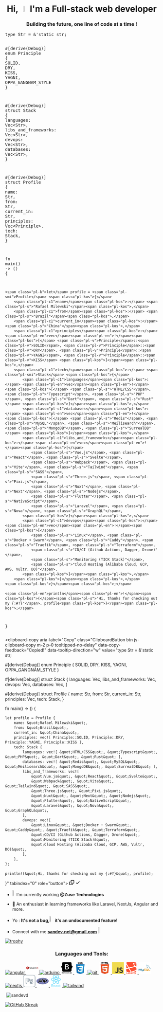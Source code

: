 <h1 align="center">Hi, <img src="https://media4.giphy.com/media/HV0tHmPREaD0sIixmg/giphy.gif?cid=790b7611085cc85000b0bd3d5bbd3e7346d87fdb6155c09b&rid=giphy.gif&ct=g" width="5%" height="5%"/> I'm a Full-stack web developer</h1>
<h3 align="center">Building the future, one line of code at a time !</h3> 

<div class="highlight highlight-source-rust notranslate position-relative overflow-auto" dir="auto"><pre><span class="pl-k">type</span> <span class="pl-smi">Str</span> = <span class="pl-c1">&amp;</span><span class="pl-c1">'</span><span class="pl-ent">static</span> <span class="pl-smi">str</span><span class="pl-kos">;</span>

<span class="pl-c1">#<span class="pl-kos">[</span>derive<span class="pl-kos">(</span><span class="pl-v">Debug</span><span class="pl-kos">)</span><span class="pl-kos">]</span></span>
<span class="pl-k">enum</span> <span class="pl-smi">Principle</span> <span class="pl-kos">{</span> <span class="pl-v">SOLID</span><span class="pl-kos">,</span> <span class="pl-v">DRY</span><span class="pl-kos">,</span> <span class="pl-v">KISS</span><span class="pl-kos">,</span> <span class="pl-v">YAGNI</span><span class="pl-kos">,</span> <span class="pl-v">OPPA_GANGNAM_STYLE</span> <span class="pl-kos">}</span>

<span class="pl-c1">#<span class="pl-kos">[</span>derive<span class="pl-kos">(</span><span class="pl-v">Debug</span><span class="pl-kos">)</span><span class="pl-kos">]</span></span>
<span class="pl-k">struct</span> <span class="pl-smi">Stack</span> <span class="pl-kos">{</span>
    <span class="pl-c1">languages</span><span class="pl-kos">:</span> <span class="pl-smi">Vec</span><span class="pl-kos">&lt;</span><span class="pl-smi">Str</span><span class="pl-kos">&gt;</span><span class="pl-kos">,</span>
    <span class="pl-c1">libs_and_frameworks</span><span class="pl-kos">:</span> <span class="pl-smi">Vec</span><span class="pl-kos">&lt;</span><span class="pl-smi">Str</span><span class="pl-kos">&gt;</span><span class="pl-kos">,</span>
    <span class="pl-c1">devops</span><span class="pl-kos">:</span> <span class="pl-smi">Vec</span><span class="pl-kos">&lt;</span><span class="pl-smi">Str</span><span class="pl-kos">&gt;</span><span class="pl-kos">,</span>
    <span class="pl-c1">databases</span><span class="pl-kos">:</span> <span class="pl-smi">Vec</span><span class="pl-kos">&lt;</span><span class="pl-smi">Str</span><span class="pl-kos">&gt;</span><span class="pl-kos">,</span>
<span class="pl-kos">}</span>

<span class="pl-c1">#<span class="pl-kos">[</span>derive<span class="pl-kos">(</span><span class="pl-v">Debug</span><span class="pl-kos">)</span><span class="pl-kos">]</span></span>
<span class="pl-k">struct</span> <span class="pl-smi">Profile</span> <span class="pl-kos">{</span>
    <span class="pl-c1">name</span><span class="pl-kos">:</span> <span class="pl-smi">Str</span><span class="pl-kos">,</span>
    <span class="pl-c1">from</span><span class="pl-kos">:</span> <span class="pl-smi">Str</span><span class="pl-kos">,</span>
    <span class="pl-c1">current_in</span><span class="pl-kos">:</span> <span class="pl-smi">Str</span><span class="pl-kos">,</span>
    <span class="pl-c1">principles</span><span class="pl-kos">:</span> <span class="pl-smi">Vec</span><span class="pl-kos">&lt;</span><span class="pl-smi">Principle</span><span class="pl-kos">&gt;</span><span class="pl-kos">,</span>
    <span class="pl-c1">tech</span><span class="pl-kos">:</span> <span class="pl-smi">Stack</span><span class="pl-kos">,</span>
<span class="pl-kos">}</span>

<span class="pl-k">fn</span> <span class="pl-en">main</span><span class="pl-kos">(</span><span class="pl-kos">)</span> -&gt; <span class="pl-kos">(</span><span class="pl-kos">)</span> <span class="pl-kos">{</span>

    <span class="pl-k">let</span> profile = <span class="pl-smi">Profile</span> <span class="pl-kos">{</span>
        <span class="pl-c1">name</span><span class="pl-kos">:</span> <span class="pl-s">"Rafael Milewski"</span><span class="pl-kos">,</span>
        <span class="pl-c1">from</span><span class="pl-kos">:</span> <span class="pl-s">"Brazil"</span><span class="pl-kos">,</span>
        <span class="pl-c1">current_in</span><span class="pl-kos">:</span> <span class="pl-s">"China"</span><span class="pl-kos">,</span>
        <span class="pl-c1">principles</span><span class="pl-kos">:</span> <span class="pl-en">vec</span><span class="pl-en">!</span><span class="pl-kos">[</span> <span class="pl-v">Principle</span>::<span class="pl-v">SOLID</span>, <span class="pl-v">Principle</span>::<span class="pl-v">DRY</span>, <span class="pl-v">Principle</span>::<span class="pl-v">YAGNI</span>, <span class="pl-v">Principle</span>::<span class="pl-v">KISS</span> <span class="pl-kos">]</span><span class="pl-kos">,</span>
        <span class="pl-c1">tech</span><span class="pl-kos">:</span> <span class="pl-smi">Stack</span> <span class="pl-kos">{</span>
            <span class="pl-c1">languages</span><span class="pl-kos">:</span> <span class="pl-en">vec</span><span class="pl-en">!</span><span class="pl-kos">[</span> <span class="pl-s">"HTML/CSS"</span>, <span class="pl-s">"Typescript"</span>, <span class="pl-s">"PHP"</span>, <span class="pl-s">"Dart"</span>, <span class="pl-s">"Rust"</span> <span class="pl-kos">]</span><span class="pl-kos">,</span>
            <span class="pl-c1">databases</span><span class="pl-kos">:</span> <span class="pl-en">vec</span><span class="pl-en">!</span><span class="pl-kos">[</span> <span class="pl-s">"Redis"</span>, <span class="pl-s">"MySQL"</span>, <span class="pl-s">"Meilisearch"</span>, <span class="pl-s">"MongoDB"</span>, <span class="pl-s">"SurrealDB"</span> <span class="pl-kos">]</span><span class="pl-kos">,</span>
            <span class="pl-c1">libs_and_frameworks</span><span class="pl-kos">:</span> <span class="pl-en">vec</span><span class="pl-en">!</span><span class="pl-kos">[</span>
                <span class="pl-s">"Vue.js"</span>, <span class="pl-s">"React"</span>, <span class="pl-s">"Svelte"</span>,
                <span class="pl-s">"Webpack"</span>, <span class="pl-s">"Vite"</span>, <span class="pl-s">"Tailwind"</span>, <span class="pl-s">"SASS"</span>,
                <span class="pl-s">"Three.js"</span>, <span class="pl-s">"Pixi.js"</span>,
                <span class="pl-s">"Nuxt"</span>, <span class="pl-s">"Next"</span>, <span class="pl-s">"Nodejs"</span>,
                <span class="pl-s">"Flutter"</span>, <span class="pl-s">"NativeScript"</span>,
                <span class="pl-s">"Laravel"</span>, <span class="pl-s">"Nova"</span>, <span class="pl-s">"GraphQL"</span>,
            <span class="pl-kos">]</span><span class="pl-kos">,</span>
            <span class="pl-c1">devops</span><span class="pl-kos">:</span> <span class="pl-en">vec</span><span class="pl-en">!</span><span class="pl-kos">[</span>
                <span class="pl-s">"Linux"</span>, <span class="pl-s">"Docker + Swarm"</span>, <span class="pl-s">"Caddy"</span>, <span class="pl-s">"Traefik"</span>, <span class="pl-s">"Terraform"</span>,
                <span class="pl-s">"CD/CI (Github Actions, Dagger, Drone)"</span>,
                <span class="pl-s">"Monitoring (TICK Stack)"</span>,
                <span class="pl-s">"Cloud Hosting (Alibaba Cloud, GCP, AWS, Vultr, DO)"</span>,
            <span class="pl-kos">]</span><span class="pl-kos">,</span>
        <span class="pl-kos">}</span><span class="pl-kos">,</span>
    <span class="pl-kos">}</span><span class="pl-kos">;</span>

    <span class="pl-en">println</span><span class="pl-en">!</span><span class="pl-kos">(</span><span class="pl-s">"Hi, thanks for checking out my {:#?}"</span>, profile<span class="pl-kos">)</span><span class="pl-kos">;</span>

<span class="pl-kos">}</span></pre><div class="zeroclipboard-container position-absolute right-0 top-0">
    <clipboard-copy aria-label="Copy" class="ClipboardButton btn js-clipboard-copy m-2 p-0 tooltipped-no-delay" data-copy-feedback="Copied!" data-tooltip-direction="w" value="type Str = &amp;'static str;

#[derive(Debug)]
enum Principle { SOLID, DRY, KISS, YAGNI, OPPA_GANGNAM_STYLE }

#[derive(Debug)]
struct Stack {
    languages: Vec<Str>,
    libs_and_frameworks: Vec<Str>,
    devops: Vec<Str>,
    databases: Vec<Str>,
}

#[derive(Debug)]
struct Profile {
    name: Str,
    from: Str,
    current_in: Str,
    principles: Vec<Principle>,
    tech: Stack,
}

fn main() -> () {

    let profile = Profile {
        name: &quot;Rafael Milewski&quot;,
        from: &quot;Brazil&quot;,
        current_in: &quot;China&quot;,
        principles: vec![ Principle::SOLID, Principle::DRY, Principle::YAGNI, Principle::KISS ],
        tech: Stack {
            languages: vec![ &quot;HTML/CSS&quot;, &quot;Typescript&quot;, &quot;PHP&quot;, &quot;Dart&quot;, &quot;Rust&quot; ],
            databases: vec![ &quot;Redis&quot;, &quot;MySQL&quot;, &quot;Meilisearch&quot;, &quot;MongoDB&quot;, &quot;SurrealDB&quot; ],
            libs_and_frameworks: vec![
                &quot;Vue.js&quot;, &quot;React&quot;, &quot;Svelte&quot;,
                &quot;Webpack&quot;, &quot;Vite&quot;, &quot;Tailwind&quot;, &quot;SASS&quot;,
                &quot;Three.js&quot;, &quot;Pixi.js&quot;,
                &quot;Nuxt&quot;, &quot;Next&quot;, &quot;Nodejs&quot;,
                &quot;Flutter&quot;, &quot;NativeScript&quot;,
                &quot;Laravel&quot;, &quot;Nova&quot;, &quot;GraphQL&quot;,
            ],
            devops: vec![
                &quot;Linux&quot;, &quot;Docker + Swarm&quot;, &quot;Caddy&quot;, &quot;Traefik&quot;, &quot;Terraform&quot;,
                &quot;CD/CI (Github Actions, Dagger, Drone)&quot;,
                &quot;Monitoring (TICK Stack)&quot;,
                &quot;Cloud Hosting (Alibaba Cloud, GCP, AWS, Vultr, DO)&quot;,
            ],
        },
    };

    println!(&quot;Hi, thanks for checking out my {:#?}&quot;, profile);

}" tabindex="0" role="button">
      <svg aria-hidden="true" height="16" viewBox="0 0 16 16" version="1.1" width="16" data-view-component="true" class="octicon octicon-copy js-clipboard-copy-icon m-2">
    <path d="M0 6.75C0 5.784.784 5 1.75 5h1.5a.75.75 0 0 1 0 1.5h-1.5a.25.25 0 0 0-.25.25v7.5c0 .138.112.25.25.25h7.5a.25.25 0 0 0 .25-.25v-1.5a.75.75 0 0 1 1.5 0v1.5A1.75 1.75 0 0 1 9.25 16h-7.5A1.75 1.75 0 0 1 0 14.25Z"></path><path d="M5 1.75C5 .784 5.784 0 6.75 0h7.5C15.216 0 16 .784 16 1.75v7.5A1.75 1.75 0 0 1 14.25 11h-7.5A1.75 1.75 0 0 1 5 9.25Zm1.75-.25a.25.25 0 0 0-.25.25v7.5c0 .138.112.25.25.25h7.5a.25.25 0 0 0 .25-.25v-7.5a.25.25 0 0 0-.25-.25Z"></path>
</svg>
      <svg aria-hidden="true" height="16" viewBox="0 0 16 16" version="1.1" width="16" data-view-component="true" class="octicon octicon-check js-clipboard-check-icon color-fg-success m-2 d-none">
    <path d="M13.78 4.22a.75.75 0 0 1 0 1.06l-7.25 7.25a.75.75 0 0 1-1.06 0L2.22 9.28a.751.751 0 0 1 .018-1.042.751.751 0 0 1 1.042-.018L6 10.94l6.72-6.72a.75.75 0 0 1 1.06 0Z"></path>
</svg>
    </clipboard-copy>
  </div></div>

- <img src="https://media3.giphy.com/media/H59XwE8tzGm6k6BN98/giphy.gif?cid=790b7611bb0ce0ec7171672d9d6a40a0be1933ce54eb0bcf&rid=giphy.gif&ct=s" height="2%" width="2%"/> I’m currently working **@Zuse Technologies**

- 🌱 An enthusiast in learning frameworks like Laravel, NextJs, Angular and more.

-  Yo : **It's not a bug,<img src="https://media1.giphy.com/media/K0XHQRUgkpRlRmkvll/giphy.gif?cid=790b7611e3fb9fadfc44059e3281435b2ea2553d73baddbc&rid=giphy.gif&ct=s" height="3%" width="3%"/> it's an undocumented feature!**

- Connect with me **sandev.net@gmail.com** <img src="https://github.com/TheDudeThatCode/TheDudeThatCode/raw/master/Assets/Handshake.gif" width="5%" height="5%"/>

[![trophy](https://github-profile-trophy.vercel.app/?username=sandevD&theme=onestar&row=2&column=3)](https://github.com/ryo-ma/github-profile-trophy)

<p align="center">
</p>

<h3 align="center">Languages and Tools:</h3>
<p align="left"> <a href="https://angular.io" target="_blank" rel="noreferrer"> <img src="https://angular.io/assets/images/logos/angular/angular.svg" alt="angular" width="40" height="40"/> </a> <a href="https://angular.io" target="_blank" rel="noreferrer"> <img src="https://raw.githubusercontent.com/devicons/devicon/master/icons/angularjs/angularjs-original-wordmark.svg" alt="angularjs" width="40" height="40"/> </a> <a href="https://www.arduino.cc/" target="_blank" rel="noreferrer"> <img src="https://cdn.worldvectorlogo.com/logos/arduino-1.svg" alt="arduino" width="40" height="40"/> </a> <a href="https://getbootstrap.com" target="_blank" rel="noreferrer"> <img src="https://raw.githubusercontent.com/devicons/devicon/master/icons/bootstrap/bootstrap-plain-wordmark.svg" alt="bootstrap" width="40" height="40"/> </a> <a href="https://www.w3schools.com/css/" target="_blank" rel="noreferrer"> <img src="https://raw.githubusercontent.com/devicons/devicon/master/icons/css3/css3-original-wordmark.svg" alt="css3" width="40" height="40"/> </a> <a href="https://git-scm.com/" target="_blank" rel="noreferrer"> <img src="https://www.vectorlogo.zone/logos/git-scm/git-scm-icon.svg" alt="git" width="40" height="40"/> </a> <a href="https://www.w3.org/html/" target="_blank" rel="noreferrer"> <img src="https://raw.githubusercontent.com/devicons/devicon/master/icons/html5/html5-original-wordmark.svg" alt="html5" width="40" height="40"/> </a> <a href="https://developer.mozilla.org/en-US/docs/Web/JavaScript" target="_blank" rel="noreferrer"> <img src="https://raw.githubusercontent.com/devicons/devicon/master/icons/javascript/javascript-original.svg" alt="javascript" width="40" height="40"/> </a> <a href="https://laravel.com/" target="_blank" rel="noreferrer"> <img src="https://raw.githubusercontent.com/devicons/devicon/master/icons/laravel/laravel-plain-wordmark.svg" alt="laravel" width="40" height="40"/> </a> <a href="https://www.mysql.com/" target="_blank" rel="noreferrer"> <img src="https://raw.githubusercontent.com/devicons/devicon/master/icons/mysql/mysql-original-wordmark.svg" alt="mysql" width="40" height="40"/> </a> <a href="https://nextjs.org/" target="_blank" rel="noreferrer"> <img src="https://cdn.worldvectorlogo.com/logos/nextjs-2.svg" alt="nextjs" width="40" height="40"/> </a> <a href="https://www.photoshop.com/en" target="_blank" rel="noreferrer"> <img src="https://raw.githubusercontent.com/devicons/devicon/master/icons/photoshop/photoshop-line.svg" alt="photoshop" width="40" height="40"/> </a> <a href="https://www.php.net" target="_blank" rel="noreferrer"> <img src="https://raw.githubusercontent.com/devicons/devicon/master/icons/php/php-original.svg" alt="php" width="40" height="40"/> </a> <a href="https://reactjs.org/" target="_blank" rel="noreferrer"> <img src="https://raw.githubusercontent.com/devicons/devicon/master/icons/react/react-original-wordmark.svg" alt="react" width="40" height="40"/> </a> <a href="https://tailwindcss.com/" target="_blank" rel="noreferrer"> <img src="https://www.vectorlogo.zone/logos/tailwindcss/tailwindcss-icon.svg" alt="tailwind" width="40" height="40"/> </a> </p>

<p>&nbsp;<img align="center" src="https://github-readme-stats.vercel.app/api?username=sandevD&show_icons=true&locale=en&theme=cobalt" alt="sandevd" /></p>

<p><a href="https://git.io/streak-stats"><img src="https://github-readme-streak-stats.herokuapp.com?user=sandevD&theme=cobalt&hide_border=false&border_radius=4.5&locale=en&date_format=&mode=daily&exclude_days=&sections=total%2Ccurrent%2Clongest&card_width=495&type=svg&background-type=solid&properties=background" alt="GitHub Streak" /></a></p>

